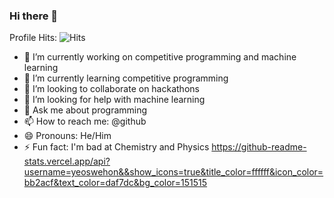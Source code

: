 ### Hi there 👋
Profile Hits: <img src="https://hitcounter.pythonanywhere.com/count/tag.svg?url=https://github.com/yeoswehon" alt="Hits">
<!--
**yeoswehon/yeoswehon** is a ✨ _special_ ✨ repository because its `README.md` (this file) appears on your GitHub profile.

Here are some ideas to get you started:
-->
- 🔭 I’m currently working on competitive programming and machine learning
- 🌱 I’m currently learning competitive programming
- 👯 I’m looking to collaborate on hackathons
- 🤔 I’m looking for help with machine learning
- 💬 Ask me about programming
- 📫 How to reach me: @github
- 😄 Pronouns: He/Him
- ⚡ Fun fact: I'm bad at Chemistry and Physics
https://github-readme-stats.vercel.app/api?username=yeoswehon&&show_icons=true&title_color=ffffff&icon_color=bb2acf&text_color=daf7dc&bg_color=151515
